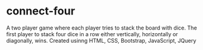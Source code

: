 # connect-four

A two player game where each player tries to stack the board with dice. The first player to stack four dice in a row either vertically, horizontally or diagonally, wins.
Created usinng HTML, CSS, Bootstrap, JavaScript, JQuery
